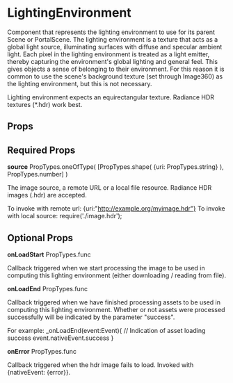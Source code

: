 # LightingEnvironment

Component that represents the lighting environment to use for its parent Scene or PortalScene. The lighting environment is a texture that acts as a global light source, illuminating surfaces with diffuse and specular ambient light. Each pixel in the lighting environment is treated as a light emitter, thereby capturing the environment's global lighting and general feel. This gives objects a sense of belonging to their environment. For this reason it is common to use the scene's background texture (set through Image360) as the lighting environment, but this is not necessary.

Lighting environment expects an equirectangular texture. Radiance HDR textures (*.hdr) work best.

## Props

## Required Props

**source**	PropTypes.oneOfType( [PropTypes.shape( {uri: PropTypes.string} ), PropTypes.number] )

The image source, a remote URL or a local file resource. Radiance HDR images (.hdr) are accepted.

To invoke with remote url:
{uri:"http://example.org/myimage.hdr"}
To invoke with local source:
require('./image.hdr');

## Optional Props

**onLoadStart**	PropTypes.func

Callback triggered when we start processing the image to be used in computing this lighting environment (either downloading / reading from file).

**onLoadEnd**	PropTypes.func

Callback triggered when we have finished processing assets to be used in computing this lighting environment. Whether or not assets were processed successfully will be indicated by the parameter "success".

For example:
_onLoadEnd(event:Event){ // Indication of asset loading success event.nativeEvent.success }

**onError**	PropTypes.func

Callback triggered when the hdr image fails to load. Invoked with {nativeEvent: {error}}.